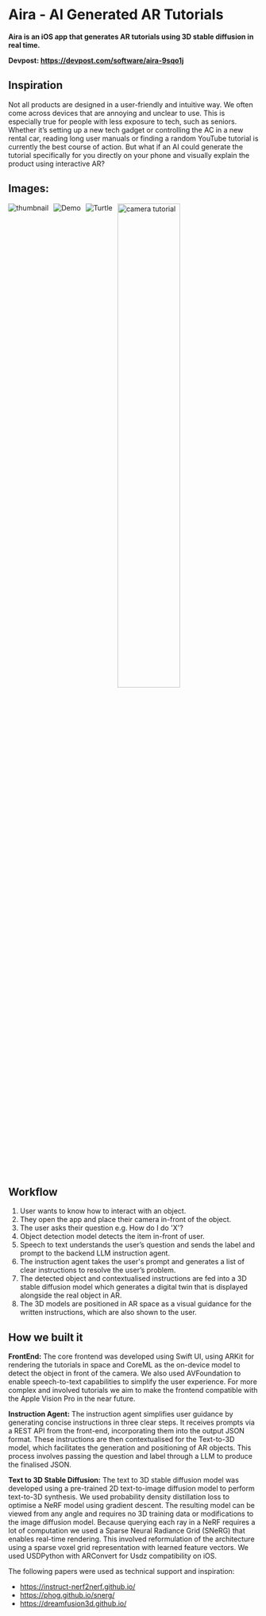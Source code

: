 # Aira - AI Generated AR Tutorials

**Aira is an iOS app that generates AR tutorials using 3D stable diffusion in real time.**

**Devpost: https://devpost.com/software/aira-9sqo1j**

## Inspiration
Not all products are designed in a user-friendly and intuitive way. We often come across devices that are annoying and unclear to use. This is especially true for people with less exposure to tech, such as seniors. Whether it’s setting up a new tech gadget or controlling the AC in a new rental car, reading long user manuals or finding a random YouTube tutorial is currently the best course of action. But what if an AI could generate the tutorial specifically for you directly on your phone and visually explain the product using interactive AR?

## Images:
<img src="https://github.com/nkoorty/TreeHacks/assets/22000925/9ed1517c-bcb5-4851-b9b8-5bdf9692c9bc" alt="thumbnail" style="float: left; margin-right: 10px;"/>
<img src="https://github.com/nkoorty/TreeHacks/assets/22000925/b6e28448-38e8-4a19-a505-12ea95ab0e92" alt="Demo" style="float: left; margin-right: 10px;"/>
<img src="https://github.com/nkoorty/TreeHacks/assets/22000925/1bef3f15-d61d-41bc-84ce-0f9470635c5e" alt="Turtle" style="float: left; margin-right: 10px;" />
<img src="https://github.com/nkoorty/TreeHacks/assets/22000925/0c4e885b-a120-4191-a8d4-b3b4d643ceb2" style="width: 50%; height: 50%;" alt="camera tutorial">




## Workflow
1. User wants to know how to interact with an object.
2. They open the app and place their camera in-front of the object.
3. The user asks their question e.g. How do I do 'X'?
4. Object detection model detects the item in-front of user.
5. Speech to text understands the user’s question and sends the label and prompt to the backend LLM instruction agent.
6. The instruction agent takes the user's prompt and generates a list of clear instructions to resolve the user’s problem.
7. The detected object and contextualised instructions are fed into a 3D stable diffusion model which generates a digital twin that is displayed alongside the real object in AR.
8. The 3D models are positioned in AR space as a visual guidance for the written instructions, which are also shown to the user.

## How we built it

**FrontEnd:**
The core frontend was developed using Swift UI, using ARKit for rendering the tutorials in space and CoreML as the on-device model to detect the object in front of the camera. We also used AVFoundation to enable speech-to-text capabilities to simplify the user experience. For more complex and involved tutorials we aim to make the frontend compatible with the Apple Vision Pro in the near future.

**Instruction Agent:**
The instruction agent simplifies user guidance by generating concise instructions in three clear steps. It receives prompts via a REST API from the front-end, incorporating them into the output JSON format. These instructions are then contextualised for the Text-to-3D model, which facilitates the generation and positioning of AR objects. This process involves passing the question and label through a LLM to produce the finalised JSON.

**Text to 3D Stable Diffusion:**
The text to 3D stable diffusion model was developed using a pre-trained 2D text-to-image diffusion model to perform text-to-3D synthesis. We used probability density distillation loss to optimise a NeRF model using gradient descent. The resulting model can be viewed from any angle and requires no 3D training data or modifications to the image diffusion model. Because querying each ray in a NeRF requires a lot of computation we used a Sparse Neural Radiance Grid (SNeRG) that enables real-time rendering. This involved reformulation of the architecture using a sparse voxel grid representation with learned feature vectors. We used USDPython with ARConvert for Usdz compatibility on iOS.

The following papers were used as technical support and inspiration: 
- https://instruct-nerf2nerf.github.io/
- https://phog.github.io/snerg/
- https://dreamfusion3d.github.io/ 




